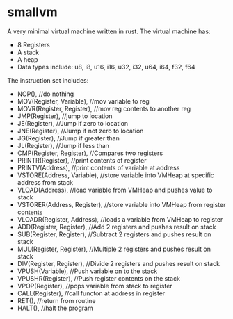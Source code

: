 # smallvm
A very minimal virtual machine written in rust.
The virtual machine has:
-   8 Registers
-   A stack
-   A heap
-   Data types include: u8, i8, u16, i16, u32, i32, u64, i64, f32, f64

The instruction set includes: 
-    NOP(),                          //do nothing
-    MOV(Register, Variable),        //mov variable to reg
-    MOVR(Register, Register),       //mov reg contents to another reg
-    JMP(Register),                  //jump to location
-    JE(Register),                   //Jump if zero to location
-    JNE(Register),                  //Jump if not zero to location
-    JG(Register),                   //Jump if greater than
-    JL(Register),                   //Jump if less than
-    CMP(Register, Register),        //Compares two registers
-    PRINTR(Register),               //print contents of register
-    PRINTV(Address),                //print contents of variable at address
-    VSTORE(Address, Variable),      //store variable into VMHeap at specific address from stack
-    VLOAD(Address),                 //load variable from VMHeap and pushes value to stack
-    VSTORER(Address, Register),     //store variable into VMHeap from register contents
-    VLOADR(Register, Address),      //loads a variable from VMHeap to register
-    ADD(Register, Register),        //Add 2 registers and pushes result on stack
-    SUB(Register, Register),        //Subtract 2 registers and pushes result on stack
-    MUL(Register, Register),        //Multiple 2 registers and pushes result on stack
-    DIV(Register, Register),        //Divide 2 registers and pushes result on stack
-    VPUSH(Variable),                //Push variable on to the stack
-    VPUSHR(Register),               //Push register contents on the stack
-    VPOP(Register),                 //pops variable from stack to register
-    CALL(Register),                 //call functon at address in register
-    RET(),                          //return from routine
-    HALT(),                         //halt the program